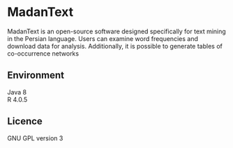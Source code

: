 # MadanText
MadanText is an open-source software designed specifically for text mining in the Persian language.
Users can examine word frequencies and download data for analysis. Additionally, it is possible to generate tables of co-occurrence networks
## Environment
Java 8  
R 4.0.5
## Licence
GNU GPL version 3
